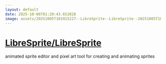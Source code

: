 ```yaml
---
layout: default
date: 2025-10-06T01:20:43.652828
image: assets/20251005T101915227--LibreSprite--LibreSprite--20251005T103127316--cropped.png
---
```


# [LibreSprite/LibreSprite](https://github.com/LibreSprite/LibreSprite)

animated sprite editor and pixel art tool for creating and animating sprites

